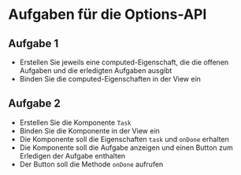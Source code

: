 # Aufgaben für die Options-API
## Aufgabe 1
- Erstellen Sie jeweils eine computed-Eigenschaft, die die offenen Aufgaben und die erledigten Aufgaben ausgibt
- Binden Sie die computed-Eigenschaften in der View ein

## Aufgabe 2
- Erstellen Sie die Komponente `Task`
- Binden Sie die Komponente in der View ein
- Die Komponente soll die Eigenschaften `task` und `onDone` erhalten
- Die Komponente soll die Aufgabe anzeigen und einen Button zum Erledigen der Aufgabe enthalten
- Der Button soll die Methode `onDone` aufrufen

